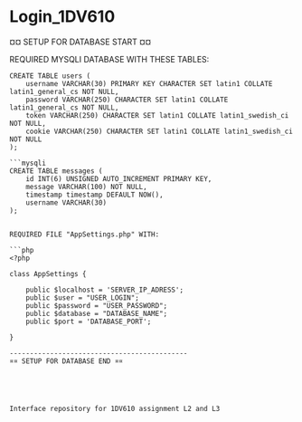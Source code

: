 # Login_1DV610


¤¤ SETUP FOR DATABASE START ¤¤

REQUIRED MYSQLI DATABASE WITH THESE TABLES:
```mysqli
CREATE TABLE users (
    username VARCHAR(30) PRIMARY KEY CHARACTER SET latin1 COLLATE latin1_general_cs NOT NULL,
    password VARCHAR(250) CHARACTER SET latin1 COLLATE latin1_general_cs NOT NULL,
    token VARCHAR(250) CHARACTER SET latin1 COLLATE latin1_swedish_ci NOT NULL,
    cookie VARCHAR(250) CHARACTER SET latin1 COLLATE latin1_swedish_ci NOT NULL
);

```mysqli
CREATE TABLE messages (
    id INT(6) UNSIGNED AUTO_INCREMENT PRIMARY KEY,
    message VARCHAR(100) NOT NULL,
    timestamp timestamp DEFAULT NOW(),
    username VARCHAR(30)
);


REQUIRED FILE "AppSettings.php" WITH:

```php
<?php

class AppSettings {

    public $localhost = 'SERVER_IP_ADRESS';
    public $user = "USER_LOGIN";
    public $password = "USER_PASSWORD";
    public $database = "DATABASE_NAME";
    public $port = 'DATABASE_PORT';

}

--------------------------------------------
¤¤ SETUP FOR DATABASE END ¤¤





Interface repository for 1DV610 assignment L2 and L3